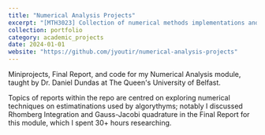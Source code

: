 ```yaml
---
title: "Numerical Analysis Projects"
excerpt: "[MTH3023] Collection of numerical methods implementations and analysis"
collection: portfolio
category: academic_projects
date: 2024-01-01
website: "https://github.com/jyoutir/numerical-analysis-projects"
---
```


Miniprojects, Final Report, and code for my Numerical Analysis module, taught by Dr. Daniel Dundas at The Queen's University of Belfast. 

Topics of reports within the repo are centred on exploring numerical techniques on estimatinations used by algorythyms; notably I discussed Rhomberg Integration and Gauss-Jacobi quadrature in the Final Report for this module, which I spent 30+ hours researching.
